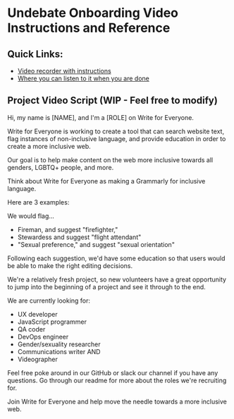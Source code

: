 # Undebate Onboarding Video Instructions and Reference

## Quick Links:

* [Video recorder with instructions](https://undebate-cc.herokuapp.com/hackforla-projects-recorder)
* [Where you can listen to it when you are done](https://undebate-cc.herokuapp.com/hackforla-projects)

## Project Video Script (WIP - Feel free to modify)

Hi, my name is [NAME], and I'm a [ROLE] on Write for Everyone.

Write for Everyone is working to create a tool that can search website text, flag instances of non-inclusive language, and provide education in order to create a more inclusive web. 

Our goal is to help make content on the web more inclusive towards all genders, LGBTQ+ people, and more. 

Think about Write for Everyone as making a Grammarly for inclusive language. 

Here are 3 examples:

We would flag...
* Fireman, and suggest "firefighter,"
* Stewardess and suggest "flight attendant"
* "Sexual preference," and suggest "sexual orientation" 

Following each suggestion, we'd have some education so that users would be able to make the right editing decisions.

We're a relatively fresh project, so new volunteers have a great opportunity to jump into the beginning of a project and see it through to the end. 

We are currently looking for:
* UX developer
* JavaScript programmer
* QA coder
* DevOps engineer 
* Gender/sexuality researcher
* Communications writer AND
* Videographer

Feel free poke around in our GitHub or slack our channel if you have any questions. Go through our readme for more about the roles we're recruiting for. 

Join Write for Everyone and help move the needle towards a more inclusive web.

